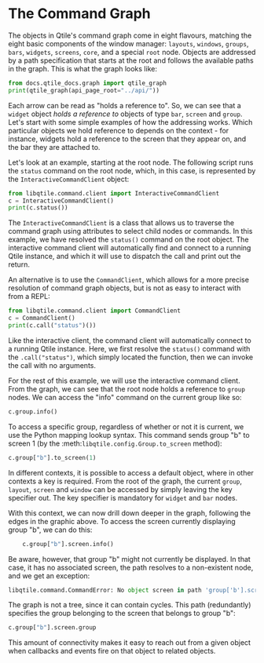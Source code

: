 
The Command Graph
=================

The objects in Qtile's command graph come in eight flavours, matching the eight
basic components of the window manager: `layouts`, `windows`, `groups`,
`bars`, `widgets`, `screens`, `core`, and a special `root` node.
Objects are addressed by a path specification that starts at the root and
follows the available paths in the graph. This is what the graph looks like:

```python exec="1"
from docs.qtile_docs.graph import qtile_graph
print(qtile_graph(api_page_root="../api/"))
```

Each arrow can be read as "holds a reference to". So, we can see that a
`widget` object *holds a reference to* objects of type `bar`, `screen`
and `group`. Let's start with some simple examples of how the addressing
works. Which particular objects we hold reference to depends on the context -
for instance, widgets hold a reference to the screen that they appear on, and
the bar they are attached to.

Let's look at an example, starting at the root node. The following script runs
the `status` command on the root node, which, in this case, is represented by
the `InteractiveCommandClient` object:

```py
from libqtile.command.client import InteractiveCommandClient
c = InteractiveCommandClient()
print(c.status())
```

The `InteractiveCommandClient` is a class that allows us to traverse the
command graph using attributes to select child nodes or commands.  In this
example, we have resolved the `status()` command on the root object.  The
interactive command client will automatically find and connect to a running
Qtile instance, and which it will use to dispatch the call and print out the
return.

An alternative is to use the `CommandClient`, which allows for a more precise
resolution of command graph objects, but is not as easy to interact with from a
REPL:

```py
from libqtile.command.client import CommandClient
c = CommandClient()
print(c.call("status")())
```

Like the interactive client, the command client will automatically connect to a
running Qtile instance.  Here, we first resolve the `status()` command with
the `.call("status")`, which simply located the function, then we can invoke
the call with no arguments.

For the rest of this example, we will use the interactive command client.  From
the graph, we can see that the root node holds a reference to `group` nodes.
We can access the "info" command on the current group like so:

```py
c.group.info()
```

To access a specific group, regardless of whether or not it is current, we use
the Python mapping lookup syntax. This command sends group "b" to screen 1 (by
the :meth:`libqtile.config.Group.to_screen` method):

```py
c.group["b"].to_screen(1)
```

In different contexts, it is possible to access a default object, where in
other contexts a key is required.  From the root of the graph, the current
`group`, `layout`, `screen` and `window` can be accessed by simply
leaving the key specifier out. The key specifier is mandatory for `widget`
and `bar` nodes.

With this context, we can now drill down deeper in the graph, following the
edges in the graphic above. To access the screen currently displaying group
"b", we can do this:

```py
    c.group["b"].screen.info()
```

Be aware, however, that group "b" might not currently be displayed. In that
case, it has no associated screen, the path resolves to a non-existent
node, and we get an exception:

```py
libqtile.command.CommandError: No object screen in path 'group['b'].screen'
```

The graph is not a tree, since it can contain cycles. This path (redundantly)
specifies the group belonging to the screen that belongs to group "b":

```py
c.group["b"].screen.group
```

This amount of connectivity makes it easy to reach out from a given object when
callbacks and events fire on that object to related objects.
